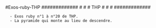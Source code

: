 #Exos-ruby-THP
                   #############
                   #           #
                   #    THP    #
                   #           #
                   #############




      - Exos ruby n°1 à n°20 de THP.
      - La pyramide qui monte au lieu de descendre.
